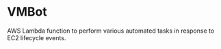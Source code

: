 # VMBot
AWS Lambda function to perform various automated tasks in response to EC2 lifecycle events.
